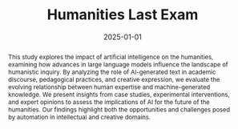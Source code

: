 ---
title: "Humanities Last Exam"
authors: [L. Phan, A. Gatti, N. Li, ... A. Garretson, ... S. Yue, A. Wang, D. Hendrycks]
date: 2025-01-01
doi: "https://doi.org/10.48550/arXiv.2501.14249"

# Schedule page publish date (NOT publication's date).
publishDate: 2025-01-01

# Publication type.
# Legend: 0 = Uncategorized; 1 = Conference paper; 2 = Journal article;
# 3 = Preprint / Working Paper; 4 = Report; 5 = Book; 6 = Book section;
# 7 = Thesis; 8 = Patent
publication_types: ["3"]

# Publication name and optional abbreviated publication name.
publication: "Preprint"
publication_short: "Preprint"

abstract: "This study explores the impact of artificial intelligence on the humanities, examining how advances in large language models influence the landscape of humanistic inquiry. By analyzing the role of AI-generated text in academic discourse, pedagogical practices, and creative expression, we evaluate the evolving relationship between human expertise and machine-generated knowledge. We present insights from case studies, experimental interventions, and expert opinions to assess the implications of AI for the future of the humanities. Our findings highlight both the opportunities and challenges posed by automation in intellectual and creative domains."

# Summary. An optional shortened abstract.
summary: "This study examines the impact of AI on humanities scholarship, pedagogy, and creative work, assessing the evolving role of machine-generated knowledge."

tags: [Artificial-Intelligence, Humanities, Machine-Learning, Education]
categories: [AI-Ethics, Humanities, Computational-Methods]

featured: false

# Custom links (optional).
url_pdf: "https://doi.org/10.48550/arXiv.2501.14249"
url_code: ""
url_dataset: ""
url_poster: ""
url_project: ""
url_slides: ""
url_source: "https://doi.org/10.48550/arXiv.2501.14249"
url_video: ""

# Featured image
image:
  caption: ""
  focal_point: "s"
  preview_only: false

# Associated Projects (optional).
projects: [Artificial-Intelligence, Humanities, Computational-Methods]

# Slides (optional).
slides: ""
---